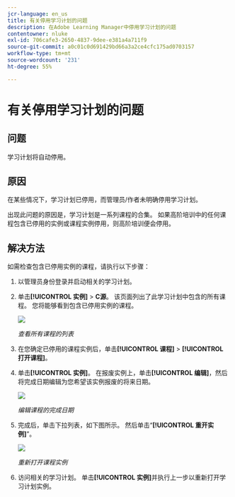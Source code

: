 ```yaml
---
jcr-language: en_us
title: 有关停用学习计划的问题
description: 在Adobe Learning Manager中停用学习计划的问题
contentowner: nluke
exl-id: 706cafe3-2650-4837-9dee-e381a4a711f9
source-git-commit: a0c01c0d691429bd66a3a2ce4cfc175ad0703157
workflow-type: tm+mt
source-wordcount: '231'
ht-degree: 55%

---
```


# 有关停用学习计划的问题

## 问题

学习计划将自动停用。

## 原因

在某些情况下，学习计划已停用，而管理员/作者未明确停用学习计划。

出现此问题的原因是，学习计划是一系列课程的合集。 如果高阶培训中的任何课程包含已停用的实例或课程实例停用，则高阶培训便会停用。

## 解决方法

如需检查包含已停用实例的课程，请执行以下步骤：

1. 以管理员身份登录并启动相关的学习计划。

1. 单击&#x200B;**[!UICONTROL 实例]** > **C源**。 该页面列出了此学习计划中包含的所有课程。 您将能够看到包含已停用实例的课程。

   ![](assets/retired-instance.png)

   *查看所有课程的列表*

1. 在您确定已停用的课程实例后，单击&#x200B;**[!UICONTROL 课程]** > **[!UICONTROL 打开课程]**。

1. 单击&#x200B;**[!UICONTROL 实例]**。 在报废实例上，单击&#x200B;**[!UICONTROL 编辑]**，然后将完成日期编辑为您希望该实例报废的将来日期。

   ![](assets/completion-date.png)

   *编辑课程的完成日期*

1. 完成后，单击下拉列表，如下图所示。 然后单击“**[!UICONTROL 重开实例]**”。

   ![](assets/re-open-instance.png)

   *重新打开课程实例*

1. 访问相关的学习计划。 单击&#x200B;**[!UICONTROL 实例]**&#x200B;并执行上一步以重新打开学习计划实例。
